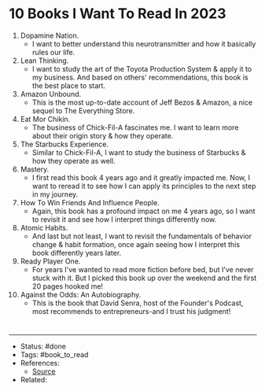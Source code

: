 # 10 Books I Want To Read In 2023
1. Dopamine Nation.
	- I want to better understand this neurotransmitter and how it basically rules our life.
2. Lean Thinking.
	- I want to study the art of the Toyota Production System & apply it to my business. And based on others' recommendations, this book is the best place to start.
3. Amazon Unbound.
	- This is the most up-to-date account of Jeff Bezos & Amazon, a nice sequel to The Everything Store.
4. Eat Mor Chikin.
	- The business of Chick-Fil-A fascinates me. I want to learn more about their origin story & how they operate.
5. The Starbucks Experience.
	- Similar to Chick-Fil-A, I want to study the business of Starbucks & how they operate as well.
6. Mastery.
	- I first read this book 4 years ago and it greatly impacted me. Now, I want to reread it to see how I can apply its principles to the next step in my journey.
7. How To Win Friends And Influence People.
	- Again, this book has a profound impact on me 4 years ago, so I want to revisit it and see how I interpret things differently now.
8. Atomic Habits.
	- And last but not least, I want to revisit the fundamentals of behavior change & habit formation, once again seeing how I interpret this book differently years later.
9. Ready Player One.
	- For years I've wanted to read more fiction before bed, but I've never stuck with it. But I picked this book up over the weekend and the first 20 pages hooked me!
10. Against the Odds: An Autobiography.
	- This is the book that David Senra, host of the Founder's Podcast, most recommends to entrepreneurs-and I trust his judgment!

#
---
- Status: #done
- Tags: #book_to_read
- References:
	- [Source](https://twitter.com/dickiebush/status/1610983967154372612)
- Related:
